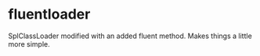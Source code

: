fluentloader
============

SplClassLoader modified with an added fluent method. Makes things a little more simple.
